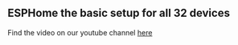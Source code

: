 ## ESPHome the basic setup for all 32 devices

Find the video on our youtube channel [here](https://youtu.be/LeeDXzEbvXc)


